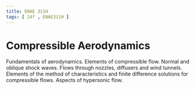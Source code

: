 ```yaml
---
title: ENAE 311H
tags: [ 24f , ENAE311H ]
---
```


# Compressible Aerodynamics

Fundamentals of aerodynamics. Elements of compressible flow. Normal and oblique shock waves. Flows through nozzles, diffusers and wind tunnels. Elements of the method of characteristics and finite difference solutions for compressible flows. Aspects of hypersonic flow.
